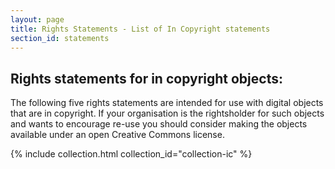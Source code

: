 ```yaml
---
layout: page
title: Rights Statements - List of In Copyright statements
section_id: statements
---
```


## Rights statements for in copyright objects:

The following five rights statements are intended for use with digital objects that are in copyright. If your organisation is the rightsholder for such objects and wants to encourage re-use you should consider making the objects available under an open Creative Commons license.

{% include collection.html collection_id="collection-ic" %}

